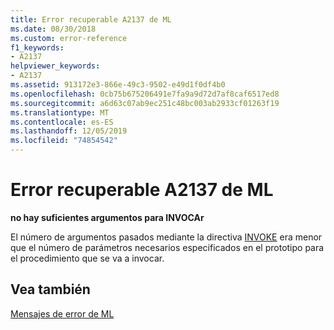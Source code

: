 ```yaml
---
title: Error recuperable A2137 de ML
ms.date: 08/30/2018
ms.custom: error-reference
f1_keywords:
- A2137
helpviewer_keywords:
- A2137
ms.assetid: 913172e3-866e-49c3-9502-e49d1f0df4b0
ms.openlocfilehash: 0cb75b675206491e7fa9a9d72d7af8caf6517ed8
ms.sourcegitcommit: a6d63c07ab9ec251c48bc003ab2933cf01263f19
ms.translationtype: MT
ms.contentlocale: es-ES
ms.lasthandoff: 12/05/2019
ms.locfileid: "74854542"
---
```

# <a name="ml-nonfatal-error-a2137"></a>Error recuperable A2137 de ML

**no hay suficientes argumentos para INVOCAr**

El número de argumentos pasados mediante la directiva [INVOKE](../../assembler/masm/invoke.md) era menor que el número de parámetros necesarios especificados en el prototipo para el procedimiento que se va a invocar.

## <a name="see-also"></a>Vea también

[Mensajes de error de ML](../../assembler/masm/ml-error-messages.md)<br/>